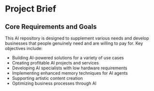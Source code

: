 # Project Brief

## Core Requirements and Goals

This AI repository is designed to supplement various needs and develop businesses that people genuinely need and are willing to pay for. Key objectives include:

- Building AI-powered solutions for a variety of use cases
- Creating profitable AI projects and services
- Developing AI specialists with low hardware requirements
- Implementing enhanced memory techniques for AI agents
- Supporting artistic content creation
- Optimizing business processes through AI
